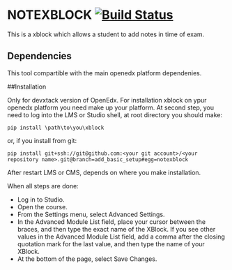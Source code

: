 # NOTEXBLOCK [![Build Status](https://travis-ci.org/Golub-Sergey/notexblock.svg?branch=master.svg?branch=add_basic_setup)](https://travis-ci.org/Golub-Sergey/notexblock.svg?branch=master)

This is a xblock which allows a student to add notes in time of exam.

## Dependencies

This tool compartible with the main openedx platform dependenies.

##Installation


Only for devxtack version of OpenEdx. For installation xblock on ypur openedx platform
you need make up your platform. At second step, you need to log into the LMS or Studio shell, at
root directory you should make:

    pip install \path\to\you\xblock
    
or, if you install from git:

    pip install git+ssh://git@github.com:<your git account>/<your repository name>.git@branch=add_basic_setup#egg=notexblock

After restart LMS or CMS, depends on where you make installation.

When all steps are done:

* Log in to Studio.
* Open the course.
* From the Settings menu, select Advanced Settings.
* In the Advanced Module List field, place your cursor between the braces, and then type the exact name of the XBlock.
If you see other values in the Advanced Module List field, add a comma after the closing quotation 
mark for the last value, and then type the name of your XBlock.
* At the bottom of the page, select Save Changes.